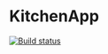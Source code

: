 # KitchenApp

[![Build status](https://build.mobile.azure.com/v0.1/apps/78bad874-ea1f-42fe-9006-7a6d3a1f2446/branches/master/badge)](https://mobile.azure.com)
